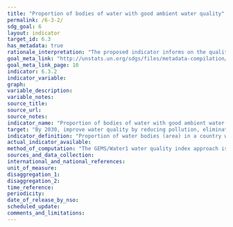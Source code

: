 ```yaml
---
title: "Proportion of bodies of water with good ambient water quality"
permalink: /6-3-2/
sdg_goal: 6
layout: indicator
target_id: 6.3
has_metadata: true
rationale_interpretation: "The proposed indicator informs on the quality of water bodies. The indicator allows for evaluating the impact of human development on ambient water quality and thus enables countries to assess the future services they can obtain from aquatic ecosystems (clean water for drinking, biodiversity, water for food production etc.). Water quality represents the actual outcome of all pollution and pollution reduction activities, and is thus essential to fully describe the environmental status of freshwater systems, as well as to fully report on target 6.3. Water quality also feeds into all other water-related targets, and the proposed indicator can be used to directly report on many other targets or parts of targets (refer to supplementary information)."
goal_meta_link: "http://unstats.un.org/sdgs/files/metadata-compilation/Metadata-Goal-6.pdf"
goal_meta_link_page: 10
indicator: 6.3.2
indicator_variable: 
graph: 
variable_description: 
variable_notes: 
source_title: 
source_url: 
source_notes: 
indicator_name: "Proportion of bodies of water with good ambient water quality"
target: "By 2030, improve water quality by reducing pollution, eliminating dumping and minimizing release of hazardous chemicals and materials, halving the proportion of untreated wastewater and substantially increasing recycling and safe reuse globally."
indicator_definition: "Proportion of water bodies (area) in a country with good ambient water quality compared to all water bodies in the country. 'Good' indicates an ambient water quality that does not damage ecosystem function and human health according to core ambient water quality indicators. Concept: Water quality is estimated based on a core set of five determinands that inform on major water quality impairments present in many parts of the world: total dissolved solids (TDS); percentage dissolved oxygen (% DO); dissolved inorganic nitrogen (DIN); dissolved inorganic phosphorus (DIP); and Escherichia coli (E. coli). As monitoring capacities and coverage vary between countries, a monitoring ladder is proposed. On the first rung, the number of determinands not meeting national water quality guidelines based on the existing monitoring sites are used to estimate the water quality. On the second rung, a water quality index is used to combine the determinand values in a statistically more robust manner, and the monitoring coverage increased. On consecutive rungs, the monitoring coverage can be step-wise increased and complementary determinands covering additional aspects of ambient water quality can be included depending on the national capacities and requirements enabling the indicator to inform on the status of ambient water quality in a more comprehensive way."
actual_indicator_available: 
method_of_computation: "The GEMS/Water1 water quality index approach is used as a general model to calculate the index, in which measured determinand values are compared to guideline values (proximity to target approach): \n\t1. Proximity-to-target (PTT) scores for each determinand at single monitoring sites are calculated as the difference between the temporal average (for the accounting period) of the determinand concentration and the target divided by the range between the (winsorized) minimum or maximum of the measured determinand concentration (for exceedance and non-exceedance targets, respectively) and the target. The PTT scores are scaled to the range between 0 and 100, where 100 indicates that the target is met and decreasing scores indicate an increasing distance from the target. \n\t2. The water quality index (WQI) at site level is computed as the arithmetic mean of the site-level PTT scores for the selected determinands. The WQI scale can be divided into different water quality categories, ranging from very bad to excellent. The thresholds for these categories are country specific and should be reported in the monitoring system by the individual countries \n\t3. For the spatial aggregation at the basin level and country level, the water bodies are divided into stretches of homogenous quality (between consecutive monitoring stations). \n\t4. The final indicator is calculated from the proportion of the stretches with good quality compared to all water bodies assessed."
sources_and_data_collection: 
international_and_national_references: 
unit_of_measure: 
disaggregation_1: 
disaggregation_2: 
time_reference: 
periodicity: 
date_of_release_by_nso: 
scheduled_update: 
comments_and_limitations: 
---
```


